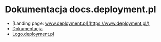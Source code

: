 # Dokumentacja docs.deployment.pl

+ [Landing page: www.deployment.pl](https://www.deployment.pl/)
+ [Dokumentacja](https://docs.deployment.pl/)
+ [Logo.deployment.pl](https://logo.deployment.pl/)
